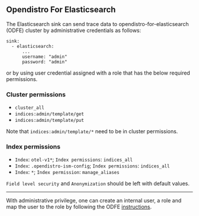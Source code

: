 ## Opendistro For Elasticsearch


The Elasticsearch sink can send trace data to opendistro-for-elasticsearch (ODFE) cluster by administrative credentials as follows:

```
sink:
  - elasticsearch:
      ...
      username: "admin"
      password: "admin"
```

or by using user credential assigned with a role that has the below required permissions. 

### Cluster permissions

- `cluster_all`
- `indices:admin/template/get`
- `indices:admin/template/put`

Note that `indices:admin/template/*` need to be in cluster permissions.

### Index permissions

- `Index`: `otel-v1*`; `Index permissions`: `indices_all`
- `Index`: `.opendistro-ism-config`; `Index permissions`: `indices_all`
- `Index`: `*`; `Index permission`: `manage_aliases`

`Field level security` and `Anonymization` should be left with default values.

---------------

With administrative privilege, one can create an internal user, a role and map the user to the role by following the ODFE [instructions](https://opendistro.github.io/for-elasticsearch-docs/docs/security/access-control/users-roles/). 